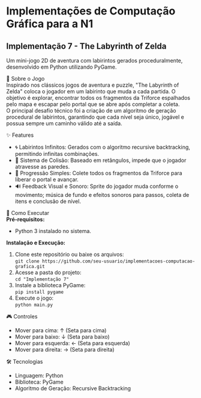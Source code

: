 # Implementações de Computação Gráfica para a N1

## Implementação 7 - The Labyrinth of Zelda

Um mini-jogo 2D de aventura com labirintos gerados proceduralmente, desenvolvido em Python utilizando PyGame.

📜 Sobre o Jogo  
Inspirado nos clássicos jogos de aventura e puzzle, "The Labyrinth of Zelda" coloca o jogador em um labirinto que muda a cada partida. O objetivo é explorar, encontrar todos os fragmentos da Triforce espalhados pelo mapa e escapar pelo portal que se abre após completar a coleta.  
O principal desafio técnico foi a criação de um algoritmo de geração procedural de labirintos, garantindo que cada nível seja único, jogável e possua sempre um caminho válido até a saída.

✨ Features  
- 🌀 Labirintos Infinitos: Gerados com o algoritmo recursive backtracking, permitindo infinitas combinações.  
- 🧱 Sistema de Colisão: Baseado em retângulos, impede que o jogador atravesse as paredes.  
- 🎯 Progressão Simples: Colete todos os fragmentos da Triforce para liberar o portal e avançar.  
- 🔊 Feedback Visual e Sonoro: Sprite do jogador muda conforme o movimento; música de fundo e efeitos sonoros para passos, coleta de itens e conclusão de nível.

🚀 Como Executar  
**Pré-requisitos:**  
- Python 3 instalado no sistema.

**Instalação e Execução:**  
1. Clone este repositório ou baixe os arquivos:  
   `git clone https://github.com/seu-usuario/implementacoes-computacao-grafica.git`  
2. Acesse a pasta do projeto:  
   `cd "Implementação 7"`  
3. Instale a biblioteca PyGame:  
   `pip install pygame`  
4. Execute o jogo:  
   `python main.py`

🎮 Controles  
- Mover para cima: ↑ (Seta para cima)  
- Mover para baixo: ↓ (Seta para baixo)  
- Mover para esquerda: ← (Seta para esquerda)  
- Mover para direita: → (Seta para direita)

🛠️ Tecnologias  
- Linguagem: Python  
- Biblioteca: PyGame  
- Algoritmo de Geração: Recursive Backtracking
